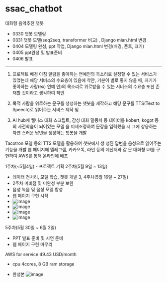 # ssac_chatbot
대화형 음악추천 챗봇

- 0330 챗봇 모델링
- 0331 챗봇 모델(seq2seq, transformer 비교) , Django mian.html 변경
- 0404 모델링 완성, ppt 작업, Django mian.html 변경(배경, 폰트, 크기)
- 0405 ppt완성 및 발표준비
- 0406 발표
- ------------------------------------------------------------------------------------------
1. 프로젝트 배경
아침 알람을 좋아하는 연예인의 목소리로 설정할 수 있는
서비스가 있었는데 해당 서비스의 수요층이 있음에 착안, 기분이 별로 좋지 않을 때, 자기가 좋아하는 사람(ex) 연예
인)의 목소리로 위로받을 수 있는 서비스의 수요층 또한
존재할 것이라고 생각하여 착안

2. 목적
사람을 위로하는 문구를 생성하는 챗봇을 제작하고 해당
문구를 TTS(Text to Speech)로 읽어주는 서비스 제작 및

3. AI hub에 웰니스 대화 스크립트, 감성 대화 말뭉치 등
테이터를 kobert, kogpt 등의 사전학습이 되어있는 모델
을 미세조정하여 문장을 입력했을 시 그에 상응하는 자연
스러운 답변을 생성하는 챗봇을 개발

Tacotron 모델 등의 TTS 모델을 활용하여 챗봇에서 생
성된 답변을 음성으로 읽어주는 기능을 개발
웹 페이지에 텔레그램, 카카오톡, 라인 등의 메신저와 같
은 대화형 UI를 구현하여 AWS를 통해 온라인에 배포


1주차(~5월4일) - 프로젝트 기획
2주차(5월 9일 ~ 13일)
- 데이터 전처리, 모델 학습, 챗봇 개발
3, 4주차(5월 16일 ~ 27일)
- 2주차 미비점 및 미완성 부분 보완
- 음성 녹음 및 음성 모델 합성
- 웹 페이지 구현 시작
- ![image](https://github.com/user-attachments/assets/9c99e041-ff90-4d07-b5f7-a309ee2c4349)
- ![image](https://github.com/user-attachments/assets/8ec02147-d48d-4829-aba8-f034f6e49c73)
- ![image](https://github.com/user-attachments/assets/0c79ba29-8b1f-47da-8c1a-a4a0aa7634f6)
- ![image](https://github.com/user-attachments/assets/c4b8b050-313a-45ef-8b28-eeea82e7a71e)


5주차(5월 30일 ~ 6월 2일)
- PPT 발표 준비 및 시연 준비
- 웹 페이지 구현 마무리

AWS for service 49.43 USD/month
- cpu 4cores, 8 GB ram storage

- 완성본
  ![image](https://github.com/user-attachments/assets/293bc820-a229-4359-8c7b-8e75732c37ed)

